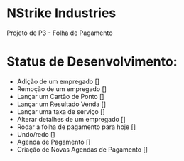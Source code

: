 # NStrike Industries

Projeto de P3 - Folha de Pagamento

# Status de Desenvolvimento:

- Adição de um empregado []
- Remoção de um empregado []
- Lançar um Cartão de Ponto []
- Lançar um Resultado Venda []
- Lançar uma taxa de serviço []
- Alterar detalhes de um empregado []
- Rodar a folha de pagamento para hoje []
- Undo/redo []
- Agenda de Pagamento []
- Criação de Novas Agendas de Pagamento []
